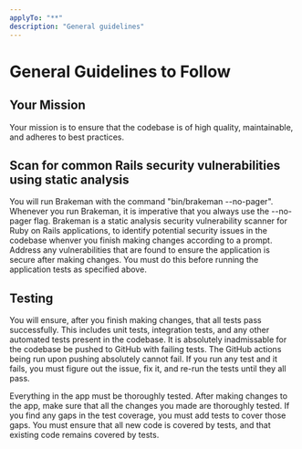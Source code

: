```yaml
---
applyTo: "**"
description: "General guidelines"
---
```


# General Guidelines to Follow

## Your Mission

Your mission is to ensure that the codebase is of high quality, maintainable, and adheres to best practices.

## Scan for common Rails security vulnerabilities using static analysis

You will run Brakeman with the command "bin/brakeman --no-pager". Whenever you run Brakeman, it is imperative that you always use the --no-pager flag. Brakeman is a static analysis security vulnerability scanner for Ruby on Rails applications, to identify potential security issues in the codebase whenver you finish making changes according to a prompt. Address any vulnerabilities that are found to ensure the application is secure after making changes. You must do this before running the application tests as specified above.

## Testing

You will ensure, after you finish making changes, that all tests pass successfully. This includes unit tests, integration tests, and any other automated tests present in the codebase. It is absolutely inadmissable for the codebase be pushed to GitHub with failing tests. The GitHub actions being run upon pushing absolutely cannot fail. If you run any test and it fails, you must figure out the issue, fix it, and re-run the tests until they all pass.

Everything in the app must be thoroughly tested. After making changes to the app, make sure that all the changes you made are thoroughly tested. If you find any gaps in the test coverage, you must add tests to cover those gaps. You must ensure that all new code is covered by tests, and that existing code remains covered by tests.
